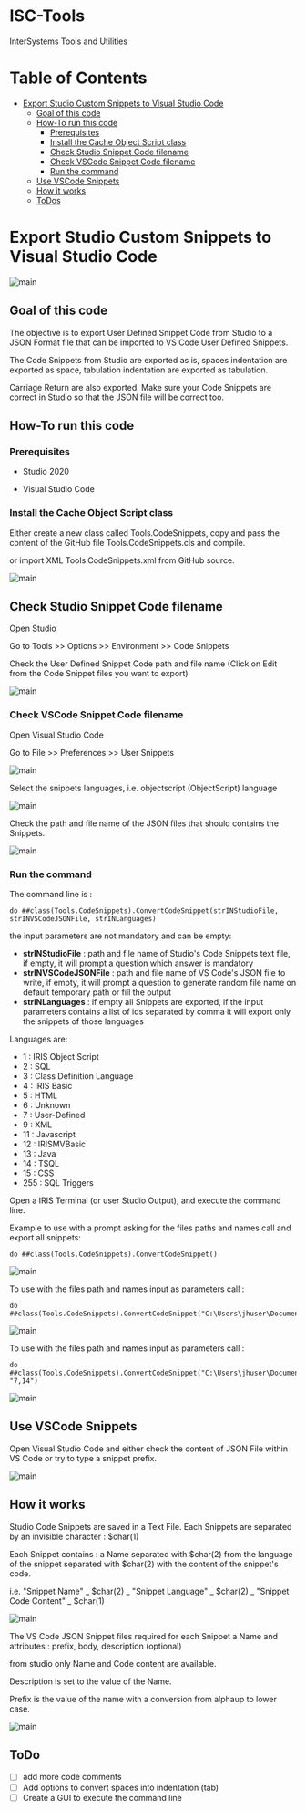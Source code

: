 # ISC-Tools
InterSystems Tools and Utilities

# Table of Contents
* [Export Studio Custom Snippets to Visual Studio Code](#exportsnippets)
  * [Goal of this code](#goal)
  * [How-To run this code](#runcode)
    * [Prerequisites](#prerequisites)
    * [Install the Cache Object Script class](#installcode)
    * [Check Studio Snippet Code filename](#checkstudio)
	* [Check VSCode Snippet Code filename](#checkvscode)
    * [Run the command](#run)
  * [Use VSCode Snippets](#usevscode)
  * [How it works](#howitworks)
  * [ToDos](#todo)

<div id='exportsnippets'/>

# Export Studio Custom Snippets to Visual Studio Code

![main](https://raw.githubusercontent.com/JHuserISC/ISC-Tools/5d6ad2d63bab017cc134748f193735bba99bc28e/img/jpg/Studio_To_VSCode_Snippets.jpg)

<div id='goal'/>

## Goal of this code

The objective is to export User Defined Snippet Code from Studio to a JSON Format file that can be imported to VS Code User Defined Snippets.

The Code Snippets from Studio are exported as is, spaces indentation are exported as space, tabulation indentation are exported as tabulation.

Carriage Return are also exported. Make sure your Code Snippets are correct in Studio so that the JSON file will be correct too.

<div id='runcode'/>

## How-To run this code 

<div id='prerequisites'/>

### Prerequisites

 * Studio 2020
 
 * Visual Studio Code

<div id='installcode'/>

### Install the Cache Object Script class

Either create a new class called Tools.CodeSnippets, copy and pass the content of the GitHub file Tools.CodeSnippets.cls and compile.

or import XML Tools.CodeSnippets.xml from GitHub source.

![main](https://github.com/JHuserISC/ISC-Tools/blob/4c11c1e50b29cb059993d5723e6d0c9cd49d3855/img/jpg/StudioClassCompiled.jpg)

<div id='checkstudio'/>

## Check Studio Snippet Code filename

Open Studio

Go to Tools >> Options >> Environment >> Code Snippets

Check the User Defined Snippet Code path and file name (Click on Edit from the Code Snippet files you want to export)

![main](https://github.com/JHuserISC/ISC-Tools/blob/4c11c1e50b29cb059993d5723e6d0c9cd49d3855/img/jpg/StudioCodeSnippets.jpg)

<div id='checkvscode'/>

### Check VSCode Snippet Code filename

Open Visual Studio Code

Go to File >> Preferences >> User Snippets

![main](https://github.com/JHuserISC/ISC-Tools/blob/4c11c1e50b29cb059993d5723e6d0c9cd49d3855/img/jpg/VSCodeSnippets1.jpg)

Select the snippets languages, i.e. objectscript (ObjectScript) language

![main](https://github.com/JHuserISC/ISC-Tools/blob/4c11c1e50b29cb059993d5723e6d0c9cd49d3855/img/jpg/VSCodeSnippets2.jpg)

Check the path and file name of the JSON files that should contains the Snippets.

![main](https://github.com/JHuserISC/ISC-Tools/blob/4c11c1e50b29cb059993d5723e6d0c9cd49d3855/img/jpg/VSCodeSnippets3.jpg)


<div id='run'/>

### Run the command

The command line is :
```objectscript
do ##class(Tools.CodeSnippets).ConvertCodeSnippet(strINStudioFile, strINVSCodeJSONFile, strINLanguages)
```
the input parameters are not mandatory and can be empty:
 * **strINStudioFile** : path and file name of Studio's Code Snippets text file, if empty, it will prompt a question which answer is mandatory
 * **strINVSCodeJSONFile** : path and file name of VS Code's JSON file to write, if empty, it will prompt a question to generate random file name on default temporary path or fill the output
 * **strINLanguages** : if empty all Snippets are exported, if the input parameters contains a list of ids separated by comma it will export only the snippets of those languages

Languages are:
 * 1 : IRIS Object Script
 * 2 : SQL
 * 3 : Class Definition Language
 * 4 : IRIS Basic
 * 5 : HTML
 * 6 : Unknown
 * 7 : User-Defined
 * 9 : XML
 * 11 : Javascript
 * 12 : IRISMVBasic
 * 13 : Java
 * 14 : TSQL
 * 15 : CSS
 * 255 : SQL Triggers

Open a IRIS Terminal (or user Studio Output), and execute the command line.

Example to use with a prompt asking for the files paths and names call and export all snippets: 
```objectscript
do ##class(Tools.CodeSnippets).ConvertCodeSnippet()
```
![main](https://github.com/JHuserISC/ISC-Tools/blob/f93aed88fbcb4c47e45741c3730544c69892eb36/img/jpg/Terminal2.jpg)

To use with the files path and names input as parameters call : 
```objectscript
do ##class(Tools.CodeSnippets).ConvertCodeSnippet("C:\Users\jhuser\Documents\InterSystems\CodeSnippets.txt","C:\Users\jhuser\AppData\Roaming\Code\User\snippets\objectscript.json")
```

![main](https://github.com/JHuserISC/ISC-Tools/blob/4c11c1e50b29cb059993d5723e6d0c9cd49d3855/img/jpg/Terminal.jpg)

To use with the files path and names input as parameters call : 
```objectscript
do ##class(Tools.CodeSnippets).ConvertCodeSnippet("C:\Users\jhuser\Documents\InterSystems\CodeSnippets2.txt","C:\Users\jhuser\AppData\Roaming\Code\User\snippets\java.json", "7,14")
```
![main](https://github.com/JHuserISC/ISC-Tools/blob/f93aed88fbcb4c47e45741c3730544c69892eb36/img/jpg/Terminal3.jpg)

<div id='usevscode'/>

## Use VSCode Snippets

Open Visual Studio Code and either check the content of JSON File within VS Code or try to type a snippet prefix.

![main](https://github.com/JHuserISC/ISC-Tools/blob/4c11c1e50b29cb059993d5723e6d0c9cd49d3855/img/jpg/VSCodeSnippetsLoaded.jpg)

<div id='howitworks'/>

## How it works

Studio Code Snippets are saved in a Text File. Each Snippets are separated by an invisible character : $char(1)

Each Snippet contains : a Name separated with $char(2) from the language of the snippet separated with $char(2) with the content of the snippet's code.

i.e. "Snippet Name" _ $char(2) _ "Snippet Language" _ $char(2) _ "Snippet Code Content" _ $char(1)

![main](https://github.com/JHuserISC/ISC-Tools/blob/f93aed88fbcb4c47e45741c3730544c69892eb36/img/jpg/StudioCodeSnippetFile.jpg)

The VS Code JSON Snippet files required for each Snippet a Name and attributes : prefix, body, description (optional)

from studio only Name and Code content are available. 

Description is set to the value of the Name.

Prefix is the value of the name with a conversion from alphaup to lower case.

![main](https://github.com/JHuserISC/ISC-Tools/blob/4c11c1e50b29cb059993d5723e6d0c9cd49d3855/img/jpg/JSONVSCodeFile.jpg)


<div id='ToDo'/>

## ToDo

- [ ] add more code comments
- [ ] Add options to convert spaces into indentation (tab)
- [ ] Create a GUI to execute the command line
